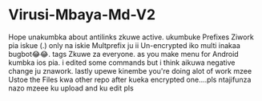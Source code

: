 # Virusi-Mbaya-Md-V2
Hope unakumbka about antilinks zkuwe active. 
ukumbuke Prefixes Ziwork pia iskue (.) only na iskie Multprefix ju ii Un-encrypted iko multi inakaa bugbot😂😂.
tags Zkuwe za everyone.
as you make menu for Android kumbka ios pia.
i edited some commands but i think aikuwa negative change ju znawork.
lastly upewe kinembe you're doing alot of work mzee
Ustoe the Files kwa other repo after kueka encrypted one....pls ntajifunza nazo mzeee ku upload and ku edit pls
